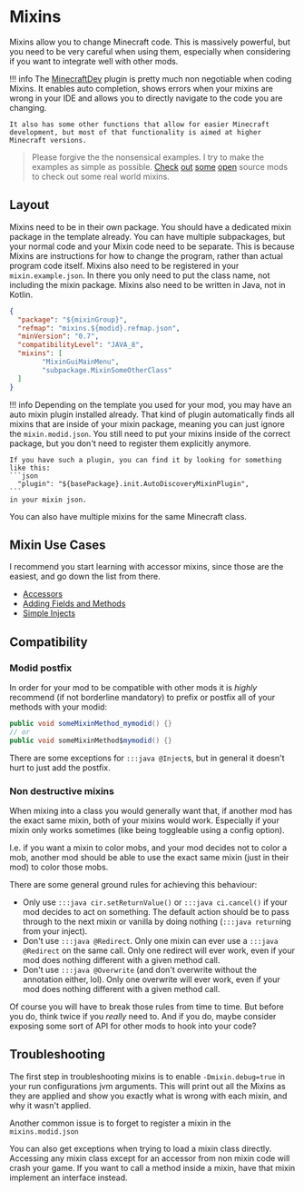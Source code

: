 # Mixins

Mixins allow you to change Minecraft code. This is massively powerful, but you need to be very careful when using them, especially when considering if you want to integrate well with other mods.

!!! info
    The [MinecraftDev](https://mcdev.io/) plugin is pretty much non negotiable when coding Mixins. It enables auto completion, shows errors when your mixins are wrong in your IDE and allows you to directly navigate to the code you are changing.

    It also has some other functions that allow for easier Minecraft development, but most of that functionality is aimed at higher Minecraft versions.

> Please forgive the the nonsensical examples. I try to make the examples as simple as possible. [Check](https://github.com/NotEnoughUpdates/NotEnoughUpdates/tree/master/src/main/java/io/github/moulberry/notenoughupdates/mixins) [out](https://github.com/hannibal002/SkyHanni/tree/beta/src/main/java/at/hannibal2/skyhanni/mixins/transformers) [some](https://github.com/Skytils/SkytilsMod/tree/1.x/src/main/java/gg/skytils/skytilsmod/mixins/transformers) [open](https://github.com/inglettronald/DulkirMod/tree/master/src/main/java/dulkirmod/mixins) source mods to check out some real world mixins.

## Layout

Mixins need to be in their own package. You should have a dedicated mixin package in the template already. You can have multiple subpackages, but your normal code and your Mixin code need to be separate. This is because Mixins are instructions for how to change the program, rather than actual program code itself. Mixins also need to be registered in your `mixin.example.json`. In there you only need to put the class name, not including the mixin package. Mixins also need to be written in Java, not in Kotlin.

```json
{
  "package": "${mixinGroup}",
  "refmap": "mixins.${modid}.refmap.json",
  "minVersion": "0.7",
  "compatibilityLevel": "JAVA_8",
  "mixins": [
        "MixinGuiMainMenu",
        "subpackage.MixinSomeOtherClass"
  ]
}
```

!!! info
    Depending on the template you used for your mod, you may have an auto mixin plugin installed already. That kind of plugin automatically finds all mixins that are inside of your mixin package, meaning you can just ignore the `mixin.modid.json`. You still need to put your mixins inside of the correct package, but you don't need to register them explicitly anymore.

    If you have such a plugin, you can find it by looking for something like this:
    ```json
      "plugin": "${basePackage}.init.AutoDiscoveryMixinPlugin",
    ```
    in your mixin json.

You can also have multiple mixins for the same Minecraft class.

## Mixin Use Cases

I recommend you start learning with accessor mixins, since those are the easiest, and go down the list from there.

 - [Accessors](./accessors.md)
 - [Adding Fields and Methods](./adding-fields.md)
 - [Simple Injects](./simple-injects.md)

## Compatibility

### Modid postfix

In order for your mod to be compatible with other mods it is *highly* recommend (if not borderline mandatory) to prefix or postfix all of your methods with your modid:

```java
public void someMixinMethod_mymodid() {}
// or
public void someMixinMethod$mymodid() {}
```

There are some exceptions for `:::java @Inject`s, but in general it doesn't hurt to just add the postfix.

### Non destructive mixins

When mixing into a class you would generally want that, if another mod has the exact same mixin, both of your mixins would work. Especially if your mixin only works sometimes (like being toggleable using a config option).

I.e. if you want a mixin to color mobs, and your mod decides not to color a mob, another mod should be able to use the exact same mixin (just in their mod) to color those mobs.

There are some general ground rules for achieving this behaviour: 

 - Only use `:::java cir.setReturnValue()` or `:::java ci.cancel()` if your mod decides to act on something. The default action should be to pass through to the next mixin or vanilla by doing nothing (`:::java return`ing from your inject).
 - Don't use `:::java @Redirect`. Only one mixin can ever use a `:::java @Redirect` on the same call. Only one redirect will ever work, even if your mod does nothing different with a given method call.
 - Don't use `:::java @Overwrite` (and don't overwrite without the annotation either, lol). Only one overwrite will ever work, even if your mod does nothing different with a given method call.

Of course you will have to break those rules from time to time. But before you do, think twice if you *really* need to. And if you do, maybe consider exposing some sort of API for other mods to hook into your code?

## Troubleshooting

The first step in troubleshooting mixins is to enable `-Dmixin.debug=true` in your run configurations jvm arguments. This will print out all the Mixins as they are applied and show you exactly what is wrong with each mixin, and why it wasn't applied.

Another common issue is to forget to register a mixin in the `mixins.modid.json`

You can also get exceptions when trying to load a mixin class directly. Accessing any mixin class except for an accessor from non mixin code will crash your game. If you want to call a method inside a mixin, have that mixin implement an interface instead.







